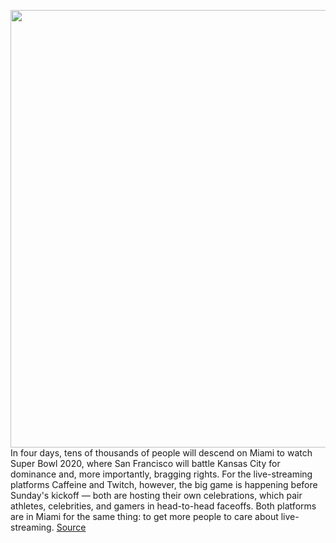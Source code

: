 <img src='https://cdn.vox-cdn.com/thumbor/FcskWi433sI9d0F69URBvtaybGs=/0x0:2040x1360/1200x800/filters:focal(857x517:1183x843)/cdn.vox-cdn.com/uploads/chorus_image/image/66219656/ACASTRO_190926_1777_TWITCH_0001.0.0.jpg' width='700px' /><br/>
In four days, tens of thousands of people will descend on Miami to watch Super Bowl 2020, where San Francisco will battle Kansas City for dominance and, more importantly, bragging rights. For the live-streaming platforms Caffeine and Twitch, however, the big game is happening before Sunday's kickoff — both are hosting their own celebrations, which pair athletes, celebrities, and gamers in head-to-head faceoffs. Both platforms are in Miami for the same thing: to get more people to care about live-streaming.
<a href='https://www.theverge.com/2020/1/30/21113737/twitch-caffeine-super-bowl-nfl-fortnite-tournament-live-shows'> Source <a/>